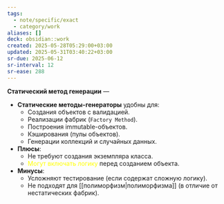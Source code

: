 ```yaml
---
tags:
  - note/specific/exact
  - category/work
aliases: []
deck: obsidian::work
created: 2025-05-28T05:29:00+03:00
updated: 2025-05-31T03:40:22+03:00
sr-due: 2025-06-12
sr-interval: 12
sr-ease: 288
---
```


**Статический метод генерации**
—
- **Статические методы-генераторы** удобны для:
    - Создания объектов с валидацией.
    - Реализации фабрик (`Factory Method`).
    - Построения immutable-объектов.
    - Кэширования (пулы объектов).
    - Генерации коллекций и случайных данных.
- **Плюсы**:
    - Не требуют создания экземпляра класса.
    - <font color="#ffff00">Могут включать логику</font> перед созданием объекта.
- **Минусы**:
    - Усложняют тестирование (если содержат сложную логику).
    - Не подходят для [[полиморфизм|полиморфизма]] (в отличие от нестатических фабрик).

